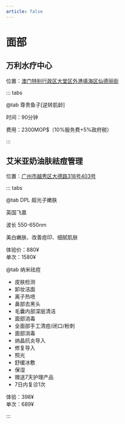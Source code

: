 ```yaml
---
article: false
---
```


# 面部

## 万利水疗中心

<i class="fa-solid fa-location-dot"></i> 位置：<a href="https://ditu.amap.com/place/B073D00BG0" target="_blank">澳门特别行政区大堂区外港填海区仙德丽街</a>

::: tabs

@tab 尊贵鱼子\[逆转肌龄]

时间：90分钟

费用：2300MOP$（10%服务费+5%政府税）

:::

<PDF url="https://img.sherry4869.com/blog/life/care/skin/macao/yl/wlslzx.pdf" page="15" zoom="120%"/>

## 艾米亚奶油肤祛痘管理

<i class="fa-solid fa-location-dot"></i> 位置：<a href="https://ditu.amap.com/place/B0JKODNLM0" target="_blank">广州市越秀区大德路318号403号</a>

::: tabs

@tab DPL 超光子嫩肤

英国飞嘉

波长 550-650nm

美白嫩肤、改善痘印、细腻肌肤

体验价：880¥  
单次：1580¥

@tab 纳米祛痘

- 皮肤检测
- 卸妆洁面
- 离子热喷
- 鼻部去黑头
- 毛囊内部深层清洁
- 面部消毒
- 全面部手工清痘/闭口/粉刺
- 面部消毒
- 纳晶抗炎导入
- 修复导入
- 照光
- 舒缓冰敷
- 保湿
- 赠送7天护理产品
- 7日内复诊1次

体验：398¥  
单次：689¥

:::